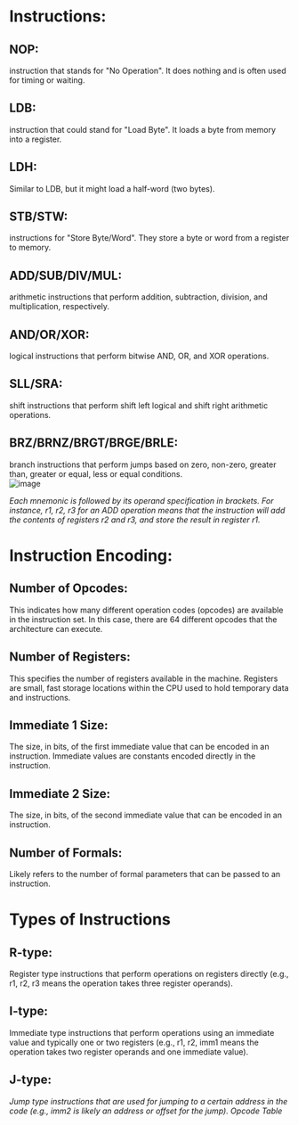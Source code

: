 # Instructions:

## NOP: 
instruction that stands for "No Operation". It does nothing and is often used for timing or waiting.
## LDB: 
instruction that could stand for "Load Byte". It loads a byte from memory into a register.
## LDH: 
Similar to LDB, but it might load a half-word (two bytes).
## STB/STW: 
instructions for "Store Byte/Word". They store a byte or word from a register to memory.
## ADD/SUB/DIV/MUL: 
arithmetic instructions that perform addition, subtraction, division, and multiplication, respectively.
## AND/OR/XOR: 
logical instructions that perform bitwise AND, OR, and XOR operations.
## SLL/SRA: 
shift instructions that perform shift left logical and shift right arithmetic operations.
## BRZ/BRNZ/BRGT/BRGE/BRLE: 
branch instructions that perform jumps based on zero, non-zero, greater than, greater or equal, less or equal conditions.
<br>![image](https://github.com/KaNiuSii/escape1/assets/123270897/995a8475-e6e4-4be3-aad8-c3332a112562)<br>

*Each mnemonic is followed by its operand specification in brackets. For instance, r1, r2, r3 for an ADD operation means that the instruction will add the contents of registers r2 and r3, and store the result in register r1.*

# Instruction Encoding:

## Number of Opcodes: 
This indicates how many different operation codes (opcodes) are available in the instruction set. In this case, there are 64 different opcodes that the architecture can execute.
## Number of Registers: 
This specifies the number of registers available in the machine. Registers are small, fast storage locations within the CPU used to hold temporary data and instructions.
## Immediate 1 Size: 
The size, in bits, of the first immediate value that can be encoded in an instruction. Immediate values are constants encoded directly in the instruction.
## Immediate 2 Size: 
The size, in bits, of the second immediate value that can be encoded in an instruction.
## Number of Formals: 
Likely refers to the number of formal parameters that can be passed to an instruction.
# Types of Instructions
## R-type: 
Register type instructions that perform operations on registers directly (e.g., r1, r2, r3 means the operation takes three register operands).
## I-type: 
Immediate type instructions that perform operations using an immediate value and typically one or two registers (e.g., r1, r2, imm1 means the operation takes two register operands and one immediate value).
## J-type: 

*Jump type instructions that are used for jumping to a certain address in the code (e.g., imm2 is likely an address or offset for the jump).
Opcode Table*

